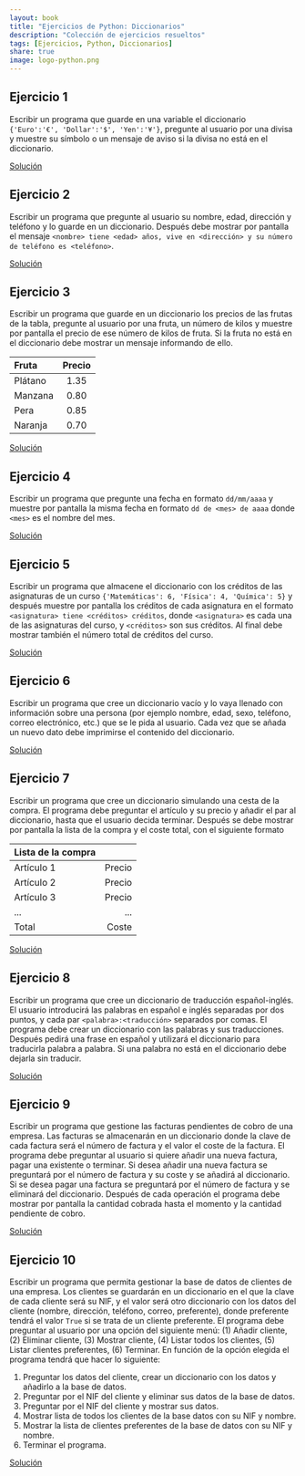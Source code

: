 ```yaml
---
layout: book
title: "Ejercicios de Python: Diccionarios"
description: "Colección de ejercicios resueltos"
tags: [Ejercicios, Python, Diccionarios]
share: true
image: logo-python.png
---
```


## Ejercicio 1

Escribir un programa que guarde en una variable el diccionario `{'Euro':'€', 'Dollar':'$', 'Yen':'¥'}`, pregunte al usuario por una divisa y muestre su símbolo o un mensaje de aviso si la divisa no está en el diccionario.

[Solución](https://nbviewer.jupyter.org/github/asalber/asalber.github.io/blob/master/python/ejercicios/soluciones/diccionarios/ejercicio1.ipynb)

## Ejercicio 2

Escribir un programa que pregunte al usuario su nombre, edad, dirección y teléfono y lo guarde en un diccionario. Después debe mostrar por pantalla el mensaje `<nombre> tiene <edad> años, vive en <dirección> y su número de teléfono es <teléfono>`.

[Solución](https://nbviewer.jupyter.org/github/asalber/asalber.github.io/blob/master/python/ejercicios/soluciones/diccionarios/ejercicio2.ipynb)

## Ejercicio 3

Escribir un programa que guarde en un diccionario los precios de las frutas de la tabla, pregunte al usuario por una fruta, un número de kilos y muestre por pantalla el precio de ese número de kilos de fruta. Si la fruta no está en el diccionario debe mostrar un mensaje informando de ello.

| Fruta | Precio|
|:-|:-:|
|Plátano | 1.35 |
|Manzana | 0.80|
|Pera| 0.85|
|Naranja | 0.70|

[Solución](https://nbviewer.jupyter.org/github/asalber/asalber.github.io/blob/master/python/ejercicios/soluciones/diccionarios/ejercicio3.ipynb)

## Ejercicio 4

Escribir un programa que pregunte una fecha en formato `dd/mm/aaaa` y muestre por pantalla la misma fecha en formato `dd de <mes> de aaaa` donde `<mes>` es el nombre del mes.

[Solución](https://nbviewer.jupyter.org/github/asalber/asalber.github.io/blob/master/python/ejercicios/soluciones/diccionarios/ejercicio4.ipynb)

## Ejercicio 5

Escribir un programa que almacene el diccionario con los créditos de las asignaturas de un curso `{'Matemáticas': 6, 'Física': 4, 'Química': 5}` y después muestre por pantalla los créditos de cada asignatura en el formato `<asignatura> tiene <créditos> créditos`, donde `<asignatura>` es cada una de las asignaturas del curso, y `<créditos>` son sus créditos. Al final debe mostrar también el número total de créditos del curso.

[Solución](https://nbviewer.jupyter.org/github/asalber/asalber.github.io/blob/master/python/ejercicios/soluciones/diccionarios/ejercicio5.ipynb)

## Ejercicio 6

Escribir un programa que cree un diccionario vacío y lo vaya llenado con información sobre una persona (por ejemplo nombre, edad, sexo, teléfono, correo electrónico, etc.) que se le pida al usuario. Cada vez que se añada un nuevo dato debe imprimirse el contenido del diccionario.

[Solución](https://nbviewer.jupyter.org/github/asalber/asalber.github.io/blob/master/python/ejercicios/soluciones/diccionarios/ejercicio6.ipynb)

## Ejercicio 7

Escribir un programa que cree un diccionario simulando una cesta de la compra. El programa debe preguntar el artículo y su precio y añadir el par al diccionario, hasta que el usuario decida terminar. Después se debe mostrar por pantalla la lista de la compra y el coste total, con el siguiente formato

|Lista de la compra| |
|:-|-:|
|Artículo 1 | Precio|
|Artículo 2 | Precio|
|Artículo 3 | Precio|
|...| ...|
|Total| Coste|

[Solución](https://nbviewer.jupyter.org/github/asalber/asalber.github.io/blob/master/python/ejercicios/soluciones/diccionarios/ejercicio7.ipynb)

## Ejercicio 8

Escribir un programa que cree un diccionario de traducción español-inglés. El usuario introducirá las palabras en español e inglés separadas por dos puntos, y cada par `<palabra>:<traducción>` separados por comas. El programa debe crear un diccionario con las palabras y sus traducciones. Después pedirá una frase en español y utilizará el diccionario para traducirla palabra a palabra. Si una palabra no está en el diccionario debe dejarla sin traducir.

[Solución](https://nbviewer.jupyter.org/github/asalber/asalber.github.io/blob/master/python/ejercicios/soluciones/diccionarios/ejercicio8.ipynb)

## Ejercicio 9

Escribir un programa que gestione las facturas pendientes de cobro de una empresa. Las facturas se almacenarán en un diccionario donde la clave de cada factura será el número de factura y el valor el coste de la factura. El programa debe preguntar al usuario si quiere añadir una nueva factura, pagar una existente o terminar. Si desea añadir una nueva factura se preguntará por el número de factura y su coste y se añadirá al diccionario. Si se desea pagar una factura se preguntará por el número de factura y se eliminará del diccionario. Después de cada operación el programa debe mostrar por pantalla la cantidad cobrada hasta el momento y la cantidad pendiente de cobro.

[Solución](https://nbviewer.jupyter.org/github/asalber/asalber.github.io/blob/master/python/ejercicios/soluciones/diccionarios/ejercicio9.ipynb)

## Ejercicio 10

Escribir un programa que permita gestionar la base de datos de clientes de una empresa. Los clientes se guardarán en un diccionario en el que la clave de cada cliente será su NIF, y el valor será otro diccionario con los datos del cliente (nombre, dirección, teléfono, correo, preferente), donde preferente tendrá el valor `True` si se trata de un cliente preferente. El programa debe preguntar al usuario por una opción del siguiente menú: (1) Añadir cliente, (2) Eliminar cliente, (3) Mostrar cliente, (4) Listar todos los clientes, (5) Listar clientes preferentes, (6) Terminar. En función de la opción elegida el programa tendrá que hacer lo siguiente:

1. Preguntar los datos del cliente, crear un diccionario con los datos y añadirlo a la base de datos.
2. Preguntar por el NIF del cliente y eliminar sus datos de la base de datos.
3. Preguntar por el NIF del cliente y mostrar sus datos.
4. Mostrar lista de todos los clientes de la base datos con su NIF y nombre.
5. Mostrar la lista de clientes preferentes de la base de datos con su NIF y nombre.
6. Terminar el programa.

[Solución](https://nbviewer.jupyter.org/github/asalber/asalber.github.io/blob/master/python/ejercicios/soluciones/diccionarios/ejercicio10.ipynb)

